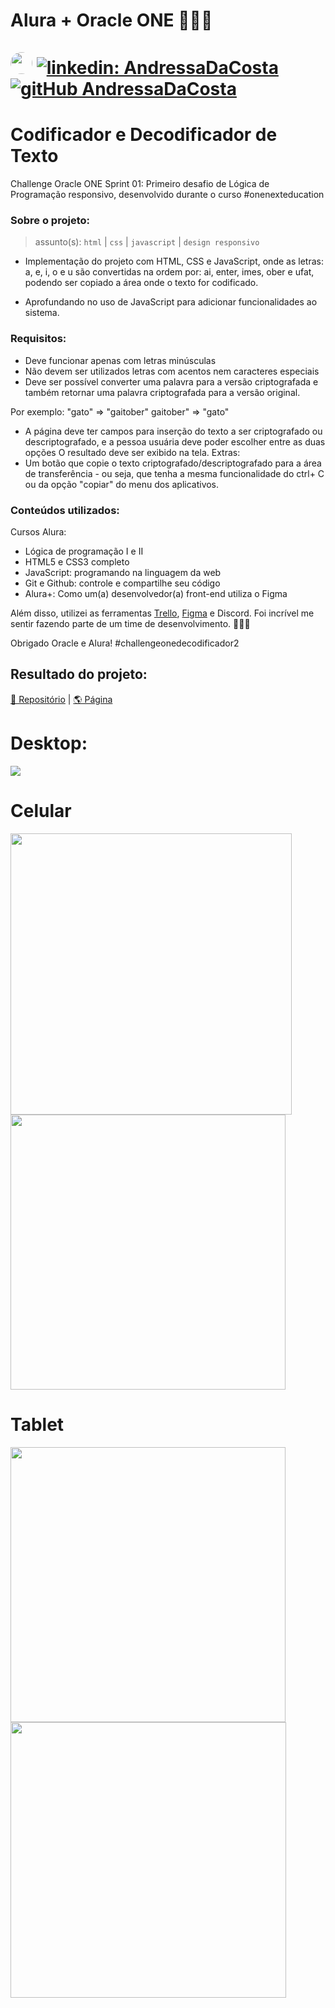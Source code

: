 # Alura + Oracle ONE 👩🏻‍💻<br><br> [<img src="https://avatars.githubusercontent.com/u/95485809?v=4" width="35" style="border-radius:50%">]("linkedin.com/in/andressa-costa-286173225/") [![linkedin: AndressaDaCosta](https://img.shields.io/badge/-AndressaDaCosta-blue?style=flat-square&logo=Linkedin&logoColor=white&link=https://www.linkedin.com/in/AndressaDaCosta/)](linkedin.com/in/andressa-costa-286173225/)   [![gitHub AndressaDaCosta](https://img.shields.io/github/followers/AndressaDaCosta?label=follow&style=social)](https://github.com/AndressaDaCosta)

# Codificador e Decodificador de Texto

Challenge Oracle ONE Sprint 01: Primeiro desafio de Lógica de Programação responsivo, desenvolvido durante o curso #onenexteducation

### Sobre o projeto:


  >assunto(s): ```html``` | ```css``` | ```javascript``` | ```design responsivo```
  
  
   - Implementação do projeto com HTML, CSS e JavaScript, onde as letras: a, e, i, o e u são convertidas na ordem por: ai, enter, imes, ober e ufat, podendo ser copiado a área onde o texto for codificado.

 - Aprofundando no uso de JavaScript para adicionar funcionalidades ao sistema.

### Requisitos:

 - Deve funcionar apenas com letras minúsculas
 - Não devem ser utilizados letras com acentos nem caracteres especiais
 - Deve ser possível converter uma palavra para a versão criptografada e também retornar uma palavra criptografada para a versão original.

Por exemplo: "gato" => "gaitober" gaitober" => "gato"

 - A página deve ter campos para inserção do texto a ser criptografado ou descriptografado, e a pessoa usuária deve poder escolher entre as duas opções O resultado deve ser exibido na tela. Extras:
- Um botão que copie o texto criptografado/descriptografado para a área de transferência - ou seja, que tenha a mesma funcionalidade do ctrl+ C ou da opção "copiar" do menu dos aplicativos.

### Conteúdos utilizados:

Cursos Alura:
 - Lógica de programação I e II
 - HTML5 e CSS3 completo 
 - JavaScript: programando na linguagem da web 
 - Git e Github: controle e compartilhe seu código
 - Alura+: Como um(a) desenvolvedor(a) front-end utiliza o Figma 

Além disso, utilizei as ferramentas [Trello](https://trello.com/b/EmUFmjCv/decodificador-de-texto-alura-challenges-oracle-one), [Figma](https://www.figma.com/file/tvFEYhVfZTjdJ5P24RGV21/Alura-Challenge---Desafio-1---L%C3%B3gica?node-id=0%3A1) e Discord. Foi incrível me sentir fazendo parte de um time de desenvolvimento. 👩🏻‍💻

Obrigado Oracle e Alura! #challengeonedecodificador2

## Resultado do projeto:

[📁 Repositório](https://github.com/AndressaDaCosta/codificador_decodificador_texto) |  [🌎 Página](https://andressadacosta.github.io/codificador_decodificador_texto/)

# Desktop:
<img src="https://github.com/AndressaDaCosta/codificador_decodificador_texto/blob/main/img/Captura%20de%20Tela%20Desktop.png?raw=true">

# Celular
<img src="https://github.com/AndressaDaCosta/codificador_decodificador_texto/blob/main/img/Captura%20de%20Tela%20celular%201.png?raw=true" width="450"><img src="https://github.com/AndressaDaCosta/codificador_decodificador_texto/blob/main/img/Captura%20de%20Tela%20celular%202.png?raw=true" width="440">

# Tablet
<img src="https://github.com/AndressaDaCosta/codificador_decodificador_texto/blob/main/img/Captura%20de%20Tela%20%20tablet%201.png?raw=true" width="440"><img src="https://github.com/AndressaDaCosta/codificador_decodificador_texto/blob/main/img/Captura%20de%20Tela%20tablet%202.png?raw=true" width="441">
